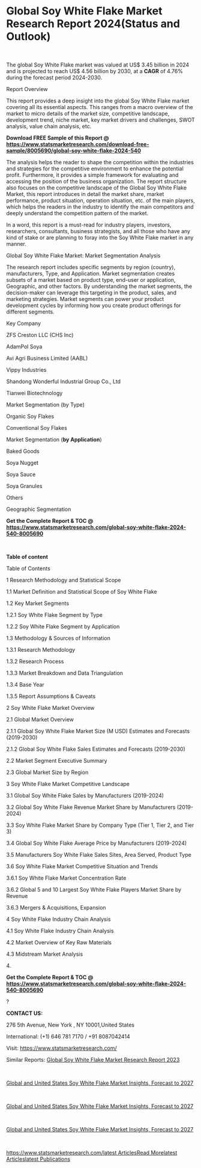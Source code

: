 <h1>Global Soy White Flake Market Research Report 2024(Status and Outlook)</h1><br/><p>The global Soy White Flake market was valued at US$ 3.45 billion in 2024 and is projected to reach US$ 4.56 billion by 2030, at a <strong>CAGR</strong> of 4.76% during the forecast period 2024-2030.</p>
 
 
 
 <p>Report Overview</p>
 
 
 
 <p>This report provides a deep insight into the global Soy White Flake market covering all its essential aspects. This ranges from a macro overview of the market to micro details of the market size, competitive landscape, development trend, niche market, key market drivers and challenges, SWOT analysis, value chain analysis, etc.</p>
 
 
 
 <p><strong>Download FREE Sample of this Report @ <a href="https://www.statsmarketresearch.com/download-free-sample/8005690/global-soy-white-flake-2024-540">https://www.statsmarketresearch.com/download-free-sample/8005690/global-soy-white-flake-2024-540</a></strong></p>
 
 
 
 <p>The analysis helps the reader to shape the competition within the industries and strategies for the competitive environment to enhance the potential profit. Furthermore, it provides a simple framework for evaluating and accessing the position of the business organization. The report structure also focuses on the competitive landscape of the Global Soy White Flake Market, this report introduces in detail the market share, market performance, product situation, operation situation, etc. of the main players, which helps the readers in the industry to identify the main competitors and deeply understand the competition pattern of the market.</p>
 
 
 
 <p>In a word, this report is a must-read for industry players, investors, researchers, consultants, business strategists, and all those who have any kind of stake or are planning to foray into the Soy White Flake market in any manner.</p>
 
 
 
 <p>Global Soy White Flake Market: Market Segmentation Analysis</p>
 
 
 
 <p>The research report includes specific segments by region (country), manufacturers, Type, and Application. Market segmentation creates subsets of a market based on product type, end-user or application, Geographic, and other factors. By understanding the market segments, the decision-maker can leverage this targeting in the product, sales, and marketing strategies. Market segments can power your product development cycles by informing how you create product offerings for different segments.</p>
 
 
 
 <p>Key Company</p>
 
 
 
 <p>ZFS Creston LLC (CHS Inc)</p>
 
 
 
 <p>AdamPol Soya</p>
 
 
 
 <p>Avi Agri Business Limited (AABL)</p>
 
 
 
 <p>Vippy Industries</p>
 
 
 
 <p>Shandong Wonderful Industrial Group Co., Ltd</p>
 
 
 
 <p>Tianwei Biotechnology</p>
 
 
 
 <p>Market Segmentation (by Type)</p>
 
 
 
 <p>Organic Soy Flakes</p>
 
 
 
 <p>Conventional Soy Flakes</p>
 
 
 
 <p>Market Segmentation (<strong>by Application</strong>)</p>
 
 
 
 <p>Baked Goods</p>
 
 
 
 <p>Soya Nugget</p>
 
 
 
 <p>Soya Sauce</p>
 
 
 
 <p>Soya Granules</p>
 
 
 
 <p>Others</p>
 
 
 
 <p>Geographic Segmentation</p>
 
 
 
 <div><b>Get the Complete Report & TOC @ <a href="https://www.statsmarketresearch.com/global-soy-white-flake-2024-540-8005690">https://www.statsmarketresearch.com/global-soy-white-flake-2024-540-8005690</a></b></div>
 
 
 
 <p><br />
 
 <b>Table of content</b></p>
 
 
 
 <p>Table of Contents<br />
 
 1 Research Methodology and Statistical Scope<br />
 
 1.1 Market Definition and Statistical Scope of Soy White Flake<br />
 
 1.2 Key Market Segments<br />
 
 1.2.1 Soy White Flake Segment by Type<br />
 
 1.2.2 Soy White Flake Segment by Application<br />
 
 1.3 Methodology & Sources of Information<br />
 
 1.3.1 Research Methodology<br />
 
 1.3.2 Research Process<br />
 
 1.3.3 Market Breakdown and Data Triangulation<br />
 
 1.3.4 Base Year<br />
 
 1.3.5 Report Assumptions & Caveats<br />
 
 2 Soy White Flake Market Overview<br />
 
 2.1 Global Market Overview<br />
 
 2.1.1 Global Soy White Flake Market Size (M USD) Estimates and Forecasts (2019-2030)<br />
 
 2.1.2 Global Soy White Flake Sales Estimates and Forecasts (2019-2030)<br />
 
 2.2 Market Segment Executive Summary<br />
 
 2.3 Global Market Size by Region<br />
 
 3 Soy White Flake Market Competitive Landscape<br />
 
 3.1 Global Soy White Flake Sales by Manufacturers (2019-2024)<br />
 
 3.2 Global Soy White Flake Revenue Market Share by Manufacturers (2019-2024)<br />
 
 3.3 Soy White Flake Market Share by Company Type (Tier 1, Tier 2, and Tier 3)<br />
 
 3.4 Global Soy White Flake Average Price by Manufacturers (2019-2024)<br />
 
 3.5 Manufacturers Soy White Flake Sales Sites, Area Served, Product Type<br />
 
 3.6 Soy White Flake Market Competitive Situation and Trends<br />
 
 3.6.1 Soy White Flake Market Concentration Rate<br />
 
 3.6.2 Global 5 and 10 Largest Soy White Flake Players Market Share by Revenue<br />
 
 3.6.3 Mergers & Acquisitions, Expansion<br />
 
 4 Soy White Flake Industry Chain Analysis<br />
 
 4.1 Soy White Flake Industry Chain Analysis<br />
 
 4.2 Market Overview of Key Raw Materials<br />
 
 4.3 Midstream Market Analysis<br />
 
 4.</p>
 
 
 
 <div><b>Get the Complete Report & TOC @ <a href="https://www.statsmarketresearch.com/global-soy-white-flake-2024-540-8005690">https://www.statsmarketresearch.com/global-soy-white-flake-2024-540-8005690</a></b></div>
 
 
 
 <p>? </p>
 
 
 
 <p><b>CONTACT US:</b><br />
 
 276 5th Avenue, New York , NY 10001,United States<br />
 
 International: (+1) 646 781 7170 / +91 8087042414<br />
 
 Visit: <a href="https://www.statsmarketresearch.com/">https://www.statsmarketresearch.com/</a><br />
 
 Similar Reports: <a href="https://www.statsmarketresearch.com/global-soy-white-flake-2024-540-8005690">Global Soy White Flake Market Research Report 2023</a><br />
 
 <br />
 
 <a href="https://www.statsmarketresearch.com/global-soy-white-flake-2024-540-8005690">Global and United States Soy White Flake Market Insights, Forecast to 2027</a><br />
 
 <br />
 
 <a href="https://www.statsmarketresearch.com/global-soy-white-flake-2024-540-8005690">Global and United States Soy White Flake Market Insights, Forecast to 2027</a><br />
 
 <br />
 
 <a href="https://www.statsmarketresearch.com/global-soy-white-flake-2024-540-8005690">Global and United States Soy White Flake Market Insights, Forecast to 2027</a><br />
 
 <br />
 
 <a href="https://gyeongbokgung.com">https://www.statsmarketresearch.com/</a><a href="https://hallyeomaritime.com">latest Articles</a><a href="https://jingwansa.com">Read More</a><a href="https://nguoiviet.jp/">latest Articles</a><a href="https://www.intelmarketresearch.com/">latest Publications</a></p>